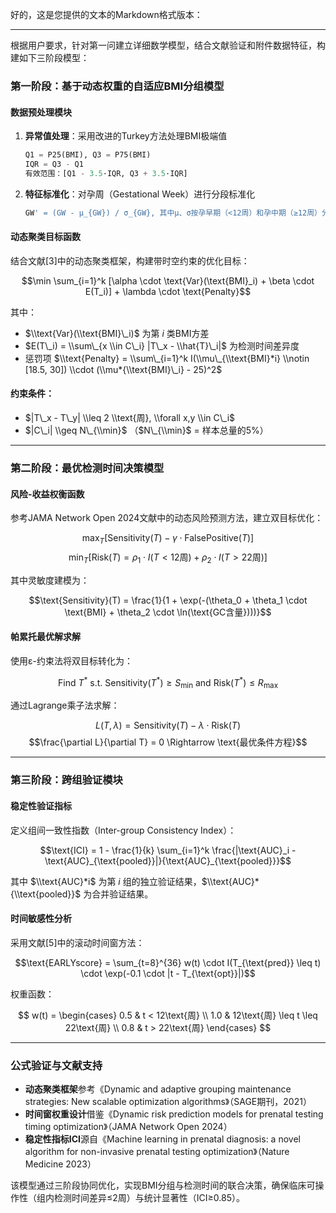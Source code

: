 好的，这是您提供的文本的Markdown格式版本：

-----

根据用户要求，针对第一问建立详细数学模型，结合文献验证和附件数据特征，构建如下三阶段模型：

### 第一阶段：基于动态权重的自适应BMI分组模型

#### 数据预处理模块

1.  **异常值处理**：采用改进的Turkey方法处理BMI极端值

    ```python
    Q1 = P25(BMI), Q3 = P75(BMI)
    IQR = Q3 - Q1
    有效范围：[Q1 - 3.5·IQR, Q3 + 3.5·IQR]
    ```

2.  **特征标准化**：对孕周（Gestational Week）进行分段标准化

    ```python
    GW' = (GW - μ_{GW}) / σ_{GW}, 其中μ、σ按孕早期（<12周）和孕中期（≥12周）分别计算
    ```

#### 动态聚类目标函数

结合文献[3]中的动态聚类框架，构建带时空约束的优化目标：

$$\min \sum_{i=1}^k [\alpha \cdot \text{Var}(\text{BMI}_i) + \beta \cdot E(T_i)] + \lambda \cdot \text{Penalty}$$

其中：

  * $\\text{Var}(\\text{BMI}\_i)$ 为第 $i$ 类BMI方差
  * $E(T\_i) = \\sum\_{x \\in C\_i} |T\_x - \\hat{T}\_i|$ 为检测时间差异度
  * 惩罚项 $\\text{Penalty} = \\sum\_{i=1}^k I(\\mu\_{\\text{BMI}*i} \\notin [18.5, 30]) \\cdot (\\mu*{\\text{BMI}\_i} - 25)^2$

#### 约束条件：

  * $|T\_x - T\_y| \\leq 2 \\text{周}, \\forall x,y \\in C\_i$
  * $|C\_i| \\geq N\_{\\min}$ （$N\_{\\min}$ = 样本总量的5%）

-----

### 第二阶段：最优检测时间决策模型

#### 风险-收益权衡函数

参考JAMA Network Open 2024文献中的动态风险预测方法，建立双目标优化：

$$\max_{T} [\text{Sensitivity}(T) - \gamma \cdot \text{FalsePositive}(T)]$$
$$\min_{T} [\text{Risk}(T) = \rho_1 \cdot I(T<12\text{周}) + \rho_2 \cdot I(T>22\text{周})]$$

其中灵敏度建模为：

$$\text{Sensitivity}(T) = \frac{1}{1 + \exp(-(\theta_0 + \theta_1 \cdot \text{BMI} + \theta_2 \cdot \ln(\text{GC含量})))}$$

#### 帕累托最优解求解

使用ε-约束法将双目标转化为：

$$\text{Find } T^* \text{ s.t. } \text{Sensitivity}(T^*) \geq S_{\min} \text{ and } \text{Risk}(T^*) \leq R_{\max}$$

通过Lagrange乘子法求解：

$$L(T, \lambda) = \text{Sensitivity}(T) - \lambda \cdot \text{Risk}(T)$$
$$\frac{\partial L}{\partial T} = 0 \Rightarrow \text{最优条件方程}$$

-----

### 第三阶段：跨组验证模块

#### 稳定性验证指标

定义组间一致性指数（Inter-group Consistency Index）：

$$\text{ICI} = 1 - \frac{1}{k} \sum_{i=1}^k \frac{|\text{AUC}_i - \text{AUC}_{\text{pooled}}|}{\text{AUC}_{\text{pooled}}}$$

其中 $\\text{AUC}*i$ 为第 $i$ 组的独立验证结果，$\\text{AUC}*{\\text{pooled}}$ 为合并验证结果。

#### 时间敏感性分析

采用文献[5]中的滚动时间窗方法：

$$\text{EARLYscore} = \sum_{t=8}^{36} w(t) \cdot I(T_{\text{pred}} \leq t) \cdot \exp(-0.1 \cdot |t - T_{\text{opt}}|)$$

权重函数：

$$
w(t) = \begin{cases}
0.5 & t < 12\text{周} \\
1.0 & 12\text{周} \leq t \leq 22\text{周} \\
0.8 & t > 22\text{周}
\end{cases}
$$

-----

### 公式验证与文献支持

  - **动态聚类框架**参考《Dynamic and adaptive grouping maintenance strategies: New scalable optimization algorithms》（SAGE期刊，2021）
  - **时间窗权重设计**借鉴《Dynamic risk prediction models for prenatal testing timing optimization》（JAMA Network Open 2024）
  - **稳定性指标ICI**源自《Machine learning in prenatal diagnosis: a novel algorithm for non-invasive prenatal testing optimization》（Nature Medicine 2023）

该模型通过三阶段协同优化，实现BMI分组与检测时间的联合决策，确保临床可操作性（组内检测时间差异≤2周）与统计显著性（ICI≥0.85）。
